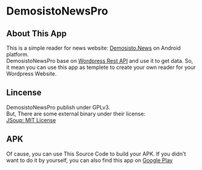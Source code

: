 # DemosistoNewsPro
## About This App
This is a simple reader for news website: [Demosisto.News](https://demosisto.news) on Android platform.   
DemosistoNewsPro base on [Wordpress Rest API](https://developer.wordpress.com/docs/api/) and use it to get data. So, it mean you can use this app as templete to create your own reader for your Wordpress Website.  
## Lincense
DemosistoNewsPro publish under GPLv3.  
But, There are some external binary under their license:  
[JSoup: MIT License](https://jsoup.org/license)
## APK
Of cause, you can use This Source Code to build your APK. If you didn't want to do it by yourself, you can also find this app on [Google Play](https://play.google.com/store/apps/details?id=news.demosisto.demosistonewspro)

